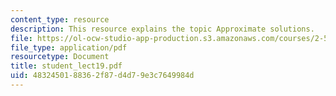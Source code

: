 ```yaml
---
content_type: resource
description: This resource explains the topic Approximate solutions.
file: https://ol-ocw-studio-app-production.s3.amazonaws.com/courses/2-58j-radiative-transfer-spring-2006/4832450188362f87d4d79e3c7649984d_student_lect19.pdf
file_type: application/pdf
resourcetype: Document
title: student_lect19.pdf
uid: 48324501-8836-2f87-d4d7-9e3c7649984d
---
```

